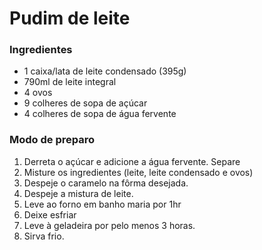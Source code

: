 # Pudim de leite

### Ingredientes

* 1 caixa/lata de leite condensado (395g)
* 790ml de leite integral
* 4 ovos
* 9 colheres de sopa de açúcar
* 4 colheres de sopa de água fervente



### Modo de preparo

1. Derreta o açúcar e adicione a água fervente. Separe
2. Misture os ingredientes (leite, leite condensado e ovos)
3. Despeje o caramelo na fôrma desejada.
4. Despeje a mistura de leite. 
5. Leve ao forno em banho maria por 1hr
6. Deixe esfriar
7. Leve à geladeira por pelo menos 3 horas. 
8. Sirva frio.
